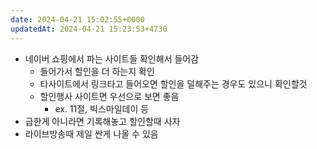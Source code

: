```yaml
---
date: 2024-04-21 15:02:55+0000
updatedAt: 2024-04-21 15:23:53+4730
---
```

- 네이버 쇼핑에서 파는 사이트들 확인해서 들어감
	- 들어가서 할인을 더 하는지 확인
	- 타사이트에서 링크타고 들어오면 할인을 덜해주는 경우도 있으니 확인할것
	- 할인행사 사이트면 우선으로 보면 좋음
		- ex. 11절, 빅스마일데이 등
- 급한게 아니라면 기록해놓고 할인할때 사자
- 라이브방송때 제일 싼게 나올 수 있음